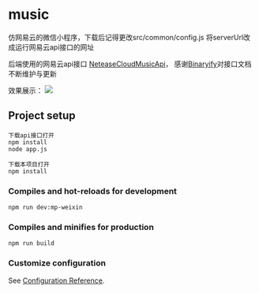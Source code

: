 # music
仿网易云的微信小程序，下载后记得更改src/common/config.js 将serverUrl改成运行网易云api接口的网址

后端使用的网易云api接口
 [NeteaseCloudMusicApi](https://binaryify.github.io/NeteaseCloudMusicApi/#/?id=neteasecloudmusicapi)，
感谢[Binaryify](https://github.com/Binaryify)对接口文档不断维护与更新

效果展示：
<img src="http://lcxcw.club/show/1.jpg">
## Project setup
```
下载api接口打开
npm install
node app.js

下载本项目打开
npm install
```

### Compiles and hot-reloads for development
```
npm run dev:mp-weixin
```

### Compiles and minifies for production
```
npm run build
```

### Customize configuration
See [Configuration Reference](https://cli.vuejs.org/config/).
